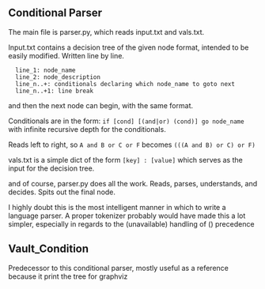 ## Conditional Parser

The main file is parser.py, which reads input.txt and vals.txt. 

Input.txt contains a decision tree of the given node format, intended to be easily modified. Written line by line.
```
  line_1: node_name
  line_2: node_description
  line_n..+: conditionals declaring which node_name to goto next
  line_n..+1: line break
```
and then the next node can begin, with the same format.

Conditionals are in the form: `if [cond] [(and|or) (cond)] go node_name` with infinite recursive depth for the conditionals. 

Reads left to right, so `A and B or C or F` becomes `(((A and B) or C) or F)`

vals.txt is a simple dict of the form `[key] : [value]`
which serves as the input for the decision tree. 

and of course, parser.py does all the work. Reads, parses, understands, and decides. Spits out the final node.

I highly doubt this is the most intelligent manner in which to write a language parser. A proper tokenizer probably would have made this a lot simpler, especially in regards to the (unavailable) handling of () precedence

## Vault_Condition

Predecessor to this conditional parser, mostly useful as a reference because it print the tree for graphviz
